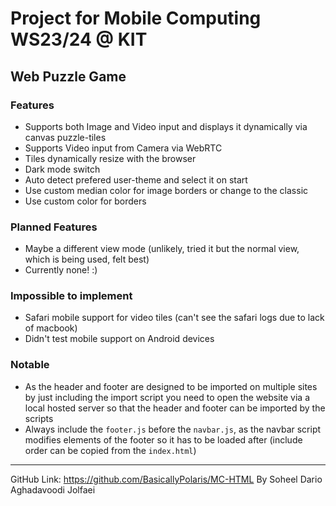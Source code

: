 # Project for Mobile Computing WS23/24 @ KIT

## Web Puzzle Game
### Features
- Supports both Image and Video input and displays it dynamically via canvas puzzle-tiles
- Supports Video input from Camera via WebRTC
- Tiles dynamically resize with the browser
- Dark mode switch
- Auto detect prefered user-theme and select it on start
- Use custom median color for image borders or change to the classic
- Use custom color for borders

### Planned Features
- Maybe a different view mode (unlikely, tried it but the normal view, which is being used, felt best)
- Currently none! :)

### Impossible to implement
- Safari mobile support for video tiles (can't see the safari logs due to lack of macbook)
- Didn't test mobile support on Android devices

### Notable
- As the header and footer are designed to be imported on multiple sites by just including the import script you need to open the website via a local hosted server so that the header and footer can be imported by the scripts
- Always include the `footer.js` before the `navbar.js`, as the navbar script modifies elements of the footer so it has to be loaded after (include order can be copied from the `index.html`) 

---
GitHub Link: https://github.com/BasicallyPolaris/MC-HTML
By Soheel Dario Aghadavoodi Jolfaei